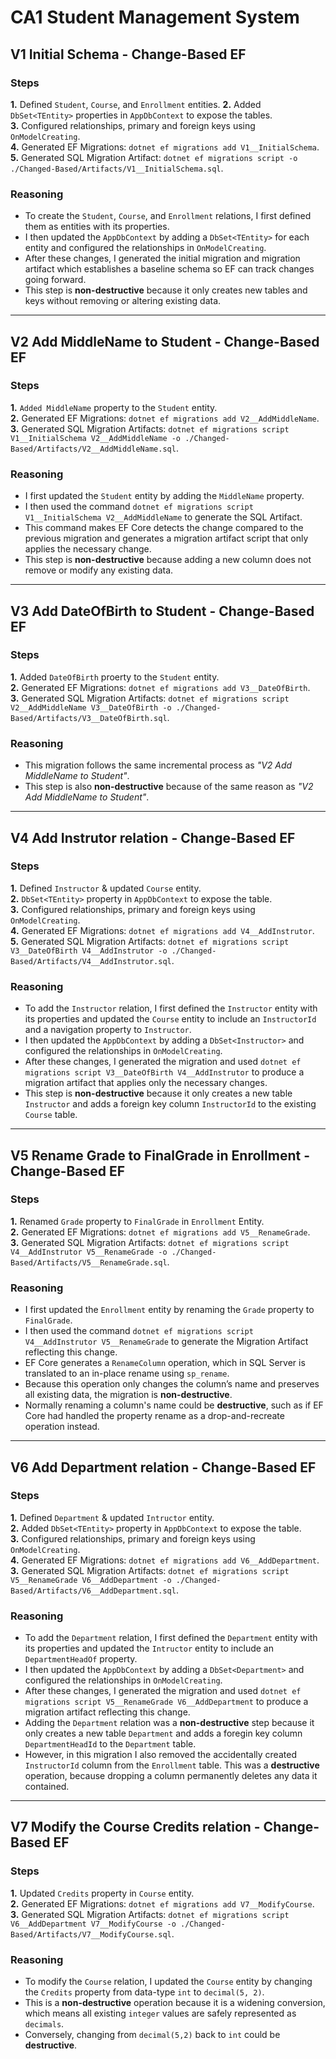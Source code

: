 # CA1 Student Management System

## V1 Initial Schema - Change-Based EF
### Steps
**1.** Defined `Student`, `Course`, and `Enrollment` entities.
**2.** Added `DbSet<TEntity>` properties in `AppDbContext` to expose the tables.  
**3.** Configured relationships, primary and foreign keys using `OnModelCreating`.  
**4.** Generated EF Migrations: `dotnet ef migrations add V1__InitialSchema`.  
**5.** Generated SQL Migration Artifact: `dotnet ef migrations script -o ./Changed-Based/Artifacts/V1__InitialSchema.sql`.

### Reasoning
- To create the `Student`, `Course`, and `Enrollment` relations, I first defined them as entities with its properties.  
- I then updated the `AppDbContext` by adding a `DbSet<TEntity>` for each entity and configured the relationships in `OnModelCreating`.  
- After these changes, I generated the initial migration and migration artifact which establishes a baseline schema so EF can track changes going forward.   
- This step is **non-destructive** because it only creates new tables and keys without removing or altering existing data.

------

## V2 Add MiddleName to Student - Change-Based EF
### Steps
**1.** `Added MiddleName` property to the `Student` entity.  
**2.** Generated EF Migrations: `dotnet ef migrations add V2__AddMiddleName`.  
**3.** Generated SQL Migration Artifacts: `dotnet ef migrations script V1__InitialSchema V2__AddMiddleName -o ./Changed-Based/Artifacts/V2__AddMiddleName.sql`.

### Reasoning
- I first updated the `Student` entity by adding the `MiddleName` property.  
- I then used the command `dotnet ef migrations script V1__InitialSchema V2__AddMiddleName` to generate the SQL Artifact.  
- This command makes EF Core detects the change compared to the previous migration and generates a migration artifact script that only applies the necessary change.  
- This step is **non-destructive** because adding a new column does not remove or modify any existing data.  

------

## V3 Add DateOfBirth to Student - Change-Based EF
### Steps
**1.** Added `DateOfBirth` proerty to the `Student` entity.  
**2.** Generated EF Migrations: `dotnet ef migrations add V3__DateOfBirth`.  
**3.** Generated SQL Migration Artifacts: `dotnet ef migrations script V2__AddMiddleName V3__DateOfBirth -o ./Changed-Based/Artifacts/V3__DateOfBirth.sql`.

### Reasoning
- This migration follows the same incremental process as _"V2 Add MiddleName to Student"_.  
- This step is also **non-destructive** because of the same reason as _"V2 Add MiddleName to Student"_.

------

## V4 Add Instrutor relation - Change-Based EF
### Steps
**1.** Defined `Instructor` & updated `Course` entity.  
**2.** `DbSet<TEntity>` property in `AppDbContext` to expose the table.  
**3.** Configured relationships, primary and foreign keys using `OnModelCreating`.  
**4.** Generated EF Migrations: `dotnet ef migrations add V4__AddInstrutor`.  
**5.** Generated SQL Migration Artifacts: `dotnet ef migrations script V3__DateOfBirth V4__AddInstrutor -o ./Changed-Based/Artifacts/V4__AddInstrutor.sql`.  

### Reasoning
- To add the `Instructor` relation, I first defined the `Instructor` entity with its properties and updated the `Course` entity to include an `InstructorId` and a navigation property to `Instructor`.  
- I then updated the `AppDbContext` by adding a `DbSet<Instructor>` and configured the relationships in `OnModelCreating`.  
- After these changes, I generated the migration and used `dotnet ef migrations script V3__DateOfBirth V4__AddInstrutor` to produce a migration artifact that applies only the necessary changes.  
- This step is **non-destructive** because it only creates a new table `Instructor` and adds a foreign key column `InstructorId` to the existing `Course` table.

------

## V5 Rename Grade to FinalGrade in Enrollment - Change-Based EF
### Steps
**1.** Renamed `Grade` property to `FinalGrade` in `Enrollment` Entity.  
**2.** Generated EF Migrations: `dotnet ef migrations add V5__RenameGrade`.  
**3.** Generated SQL Migration Artifacts: `dotnet ef migrations script V4__AddInstrutor V5__RenameGrade -o ./Changed-Based/Artifacts/V5__RenameGrade.sql`.  

### Reasoning
- I first updated the `Enrollment` entity by renaming the `Grade` property to `FinalGrade`.  
- I then used the command `dotnet ef migrations script V4__AddInstrutor V5__RenameGrade` to generate the Migration Artifact reflecting this change.  
- EF Core generates a `RenameColumn` operation, which in SQL Server is translated to an in-place rename using `sp_rename`.  
- Because this operation only changes the column’s name and preserves all existing data, the migration is **non-destructive**.  
- Normally renaming a column's name could be **destructive**, such as if EF Core had handled the property rename as a drop-and-recreate operation instead.  

------

## V6 Add Department relation - Change-Based EF
### Steps
**1.** Defined `Department` & updated `Intructor` entity.  
**2.** Added `DbSet<TEntity>` property in `AppDbContext` to expose the table.  
**3.** Configured relationships, primary and foreign keys using `OnModelCreating`.  
**4.** Generated EF Migrations: `dotnet ef migrations add V6__AddDepartment`.  
**3.** Generated SQL Migration Artifacts: `dotnet ef migrations script V5__RenameGrade V6__AddDepartment -o ./Changed-Based/Artifacts/V6__AddDepartment.sql`.  

### Reasoning
- To add the `Department` relation, I first defined the `Department` entity with its properties and updated the `Intructor` entity to include an `DepartmentHeadOf` property.  
- I then updated the `AppDbContext` by adding a `DbSet<Department>` and configured the relationships in `OnModelCreating`.  
- After these changes, I generated the migration and used `dotnet ef migrations script V5__RenameGrade V6__AddDepartment` to produce a migration artifact reflecting this change.  
- Adding the `Department` relation was a **non-destructive** step because it only creates a new table `Department` and adds a foregin key column `DepartmentHeadId` to the `Department` table.  
- However, in this migration I also removed the accidentally created `InstructorId` column from the `Enrollment` table. This was a **destructive** operation, because dropping a column permanently deletes any data it contained.  

------

## V7 Modify the Course Credits relation - Change-Based EF
### Steps
**1.** Updated `Credits` property in `Course` entity.  
**2.** Generated EF Migrations: `dotnet ef migrations add V7__ModifyCourse`.  
**3.** Generated SQL Migration Artifacts: `dotnet ef migrations script V6__AddDepartment V7__ModifyCourse -o ./Changed-Based/Artifacts/V7__ModifyCourse.sql`.  

### Reasoning
- To modify the `Course` relation, I updated the `Course` entity by changing the `Credits` property from data-type `int` to `decimal(5, 2)`.  
- This is a **non-destructive** operation because it is a widening conversion, which means all existing `integer` values are safely represented as `decimals`.  
- Conversely, changing from `decimal(5,2)` back to `int` could be **destructive**.  
